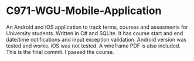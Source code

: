 # C971-WGU-Mobile-Application
An Android and iOS application to track terms, courses and assesments for University students. Written in C# and SQLite. It has course start and end date/time notifications and input exception validation. Android version was tested and works. iOS was not tested. A wireframe PDF is also included. This is the final commit. I passed the course.
